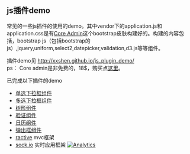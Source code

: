 ## js插件demo
常见的一些js插件的使用的demo。其中vendor下的application.js和application.css是有[Core Admin](https://wrapbootstrap.com/theme/core-admin-WB0135486)这个bootstrap皮肤构建好的。构建的内容包括，bootstrap js（包括bootstrap的js）,jquery,uniform,select2,datepicker,validation,d3.js等等组件。    

插件demo见 http://xxshen.github.io/js_plugin_demo/    
ps： Core admin是非免费的，18$，购买点[这里](https://wrapbootstrap.com/theme/core-admin-WB0135486)。

已完成以下插件的demo
* [单选下拉框组件](http://xxshen.github.io/js_plugin_demo/uniform/demo.html)
* [多选下拉框组件](http://xxshen.github.io/js_plugin_demo/select2/demo.html)
* [树形组件](http://xxshen.github.io/js_plugin_demo/ztree/demo.html)
* [验证组件](http://xxshen.github.io/js_plugin_demo/validationEngine/demo.html)
* [日历组件](http://xxshen.github.io/js_plugin_demo/datetimepicker/demo.html)
* [弹出框组件](http://xxshen.github.io/js_plugin_demo/spot/demo.html)
* [ractive](http://xxshen.github.io/js_plugin_demo/ractive/demo.html) mvc框架
* [sock.io](https://github.com/XXShen/js_plugin_demo/tree/master/webSocket) 实时应用框架
[![Analytics](https://ga-beacon.appspot.com/UA-51368834-1/js_plugin_demo/readme)](https://github.com/igrigorik/ga-beacon)
